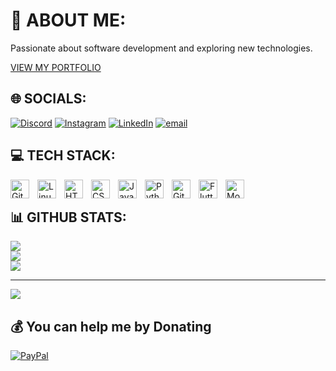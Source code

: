 # 💫 ABOUT ME:
Passionate about software development and exploring new technologies.

[VIEW MY PORTFOLIO](https://4l13n-786.github.io/terminal-portfolio/)

## 🌐 SOCIALS:
[![Discord](https://img.shields.io/badge/Discord-%237289DA.svg?logo=discord&logoColor=white)](https://discord.gg/https://discord.gg/Uhyk9eyY) [![Instagram](https://img.shields.io/badge/Instagram-%23E4405F.svg?logo=Instagram&logoColor=white)](https://instagram.com/muhammed_soomar) [![LinkedIn](https://img.shields.io/badge/LinkedIn-%230077B5.svg?logo=linkedin&logoColor=white)](https://linkedin.com/in/muhammed-soomar-6916272b7) [![email](https://img.shields.io/badge/Email-D14836?logo=gmail&logoColor=white)](mailto:soomar.m3@gmail.com) 


## 💻 TECH STACK:

<img align="left" alt="Git" width="30px" style="padding-right:10px;" src="https://cdn.jsdelivr.net/gh/devicons/devicon/icons/git/git-original.svg" />
<img align="left" alt="Linux" width="30px" style="padding-right:10px;" src="https://cdn.jsdelivr.net/gh/devicons/devicon/icons/linux/linux-original.svg" />
<img align="left" alt="HTML" width="30px" style="padding-right:10px;" src="https://cdn.jsdelivr.net/gh/devicons/devicon/icons/html5/html5-plain.svg" />
<img align="left" alt="CSS" width="30px" style="padding-right:10px;" src="https://cdn.jsdelivr.net/gh/devicons/devicon/icons/css3/css3-plain.svg" />
<img align="left" alt="JavaScript" width="30px" style="padding-right:10px;" src="https://cdn.jsdelivr.net/gh/devicons/devicon/icons/javascript/javascript-plain.svg" />
<img align="left" alt="Python" width="30px" style="padding-right:10px;" src="https://cdn.jsdelivr.net/gh/devicons/devicon/icons/python/python-plain.svg" />
<img align="left" alt="GitHub" width="30px" style="padding-right:10px;" src="https://cdn.jsdelivr.net/gh/devicons/devicon/icons/github/github-original.svg" />
<img align="left" alt="Flutter" width="30px" style="padding-right:10px;" src="https://cdn.jsdelivr.net/gh/devicons/devicon@latest/icons/flutter/flutter-original.svg" />  
<img align="left" alt="MongoDB" width="30px" style="padding-right:10px;" src="https://cdn.jsdelivr.net/gh/devicons/devicon@latest/icons/mongodb/mongodb-original.svg" />
<br />


## 📊 GITHUB STATS:
![](https://github-readme-stats.vercel.app/api?username=4L13N-786&theme=radical&hide_border=false&include_all_commits=false&count_private=false)<br/>
![](https://nirzak-streak-stats.vercel.app/?user=4L13N-786&theme=radical&hide_border=false)<br/>
![](https://github-readme-stats.vercel.app/api/top-langs/?username=4L13N-786&theme=radical&hide_border=false&include_all_commits=true&count_private=false&layout=compact)

---
[![](https://visitcount.itsvg.in/api?id=4L13N-786&icon=0&color=0)](https://visitcount.itsvg.in)

  ## 💰 You can help me by Donating
  [![PayPal](https://img.shields.io/badge/PayPal-00457C?style=for-the-badge&logo=paypal&logoColor=white)](https://paypal.me/@4L13N) 

  
